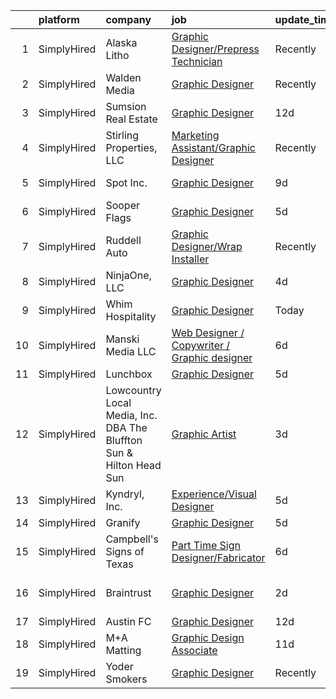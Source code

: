 

|    | platform    | company                                                             | job                                                                                                                                                       | update_time   | location             |
|---:|:------------|:--------------------------------------------------------------------|:----------------------------------------------------------------------------------------------------------------------------------------------------------|:--------------|:---------------------|
|  1 | SimplyHired | Alaska Litho                                                        | [Graphic Designer/Prepress Technician](https://www.simplyhired.com/job/3ULa4imvp4mJHt64eMWGwsJStzLC-AxebGFvqlzicJmMP3jJlGSBOQ?q=graphic+designer)         | Recently      | Juneau, AK           |
|  2 | SimplyHired | Walden Media                                                        | [Graphic Designer](https://www.simplyhired.com/job/67hR84rELMRNX9YCrAjVH6T0U20TbF7KMCCth3EzIOtPQJvUxIXYJg?q=graphic+designer)                             | Recently      | Austin, TX           |
|  3 | SimplyHired | Sumsion Real Estate                                                 | [Graphic Designer](https://www.simplyhired.com/job/eTcUWIBEQXb-eLkvxwWGirTxv8NBQxh16AfxHjN8A8M_J9D72_dXew?q=graphic+designer)                             | 12d           | Remote               |
|  4 | SimplyHired | Stirling Properties, LLC                                            | [Marketing Assistant/Graphic Designer](https://www.simplyhired.com/job/X_PXayEsp8oy1Ak6NRKvXxPx_4rL5xm8YNB9lfsCPrkGH77aKtyFCA?q=graphic+designer)         | Recently      | Lafayette, LA        |
|  5 | SimplyHired | Spot Inc.                                                           | [Graphic Designer](https://www.simplyhired.com/job/Xwun_z3C5gslmqOlEmNFlJIsS4OAp1gtWLS0kfFbqNgax3pSO55CCg?q=graphic+designer)                             | 9d            | Indianapolis, IN     |
|  6 | SimplyHired | Sooper Flags                                                        | [Graphic Designer](https://www.simplyhired.com/job/XCq3r5JWi0Xht0xaGBNi-YI2O9BDfCP2Q6InxbfP-1xpRBBHh3PssA?q=graphic+designer)                             | 5d            | Pharr, TX            |
|  7 | SimplyHired | Ruddell Auto                                                        | [Graphic Designer/Wrap Installer](https://www.simplyhired.com/job/ajBuBy_i5ox-3IxXVO1Z0h4bkN1J6RZN4kDRj4Q2JSc_MWJ3RHVkbQ?q=graphic+designer)              | Recently      | Port Angeles, WA     |
|  8 | SimplyHired | NinjaOne, LLC                                                       | [Graphic Designer](https://www.simplyhired.com/job/4bZO0QXJEhizNhFMm9_Syf7ZFsh4-jf2TTqhBTQrzQ-bWuWWS-XfVQ?q=graphic+designer)                             | 4d            | Austin, TX           |
|  9 | SimplyHired | Whim Hospitality                                                    | [Graphic Designer](https://www.simplyhired.com/job/3AfqSnEImyheUrJGZgUexCq1N_7wpU40FCZnFWIIvI4sQ1i2FPBwhQ?q=graphic+designer)                             | Today         | Dripping Springs, TX |
| 10 | SimplyHired | Manski Media LLC                                                    | [Web Designer / Copywriter / Graphic designer](https://www.simplyhired.com/job/9zncASXG3iQtoa0ASO91JOELbKoDm27n4X02NiyE239fSDynm_Qrxw?q=graphic+designer) | 6d            | Bend, OR             |
| 11 | SimplyHired | Lunchbox                                                            | [Graphic Designer](https://www.simplyhired.com/job/uxItwaJuy_zEhA_9EMMGGz2yMCtiXMUriYYQOG0HVAajWhlipP2FNQ?q=graphic+designer)                             | 5d            | Austin, TX           |
| 12 | SimplyHired | Lowcountry Local Media, Inc. DBA The Bluffton Sun & Hilton Head Sun | [Graphic Artist](https://www.simplyhired.com/job/gso91d6euJ7k6QB3bhV80o55OyZHxbKqvLD4BjHYByNFlV1RBSTtDA?q=graphic+designer)                               | 3d            | Remote               |
| 13 | SimplyHired | Kyndryl, Inc.                                                       | [Experience/Visual Designer](https://www.simplyhired.com/job/sviTzpgN8al6or_zVovwby2lH0X5pwa20AJXJJbSLLVvXHN-olAnVg?q=graphic+designer)                   | 5d            | Austin, TX           |
| 14 | SimplyHired | Granify                                                             | [Graphic Designer](https://www.simplyhired.com/job/LaD_-O_7V6SrW160bQMCaKi9SIZ4r66QONM64oHhZ4ARxGzGWgA42Q?q=graphic+designer)                             | 5d            | Austin, TX           |
| 15 | SimplyHired | Campbell's Signs of Texas                                           | [Part Time Sign Designer/Fabricator](https://www.simplyhired.com/job/DT0OCKMVQZYvS9tEBCmw569HDF8QfaeMVEf-pW1C8xdtKQNK7MPOJg?q=graphic+designer)           | 6d            | Cedar Creek, TX      |
| 16 | SimplyHired | Braintrust                                                          | [Graphic Designer](https://www.simplyhired.com/job/lVMpAcuZx7cl0n0QY47dBXCW5HyEkD1xe7Qe69u2xTQxpj9aBf3j1g?q=graphic+designer)                             | 2d            | San Francisco, CA    |
| 17 | SimplyHired | Austin FC                                                           | [Graphic Designer](https://www.simplyhired.com/job/BuaXe1mLbgDMjskQNoTU-AWw6T_IAW0EhP362ed1nOKm1QrXcWnbLw?q=graphic+designer)                             | 12d           | Austin, TX           |
| 18 | SimplyHired | M+A Matting                                                         | [Graphic Design Associate](https://www.simplyhired.com/job/nip0kECI2ukX7JbSVP3lvaA0XBDBSfMXI5P2b0ZUYyGn3ddKqeUHvQ?q=graphic+designer)                     | 11d           | LaGrange, GA         |
| 19 | SimplyHired | Yoder Smokers                                                       | [Graphic Designer](https://www.simplyhired.com/job/6b7OO8xDJ-riy_CQS7CzTRnBxMA43AKTGArtdCc56kOxajnahYDz2w?q=graphic+designer)                             | Recently      | Hutchinson, KS       |